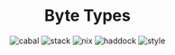 <div align="center">

# Byte Types

![cabal](https://github.com/tbidne/byte-types/workflows/cabal/badge.svg?branch=main)
![stack](https://github.com/tbidne/byte-types/workflows/stack/badge.svg?branch=main)
![nix](https://github.com/tbidne/byte-types/workflows/nix/badge.svg?branch=main)
![haddock](https://github.com/tbidne/byte-types/workflows/haddock/badge.svg?branch=main)
![style](https://github.com/tbidne/byte-types/workflows/style/badge.svg?branch=main)

</div>
